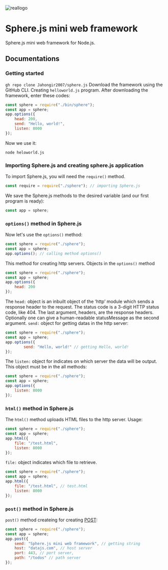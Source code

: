![reallogo](https://user-images.githubusercontent.com/69193276/117326569-36fb1f80-aeab-11eb-938f-c78a45ce0e62.png)
# Sphere.js mini web framework
Sphere.js mini web framework for Node.js.
## Documentations
### Getting started
`gh repo clone Jahongir2007/sphere.js` Download the framework using the GitHub CLI. Creating `helloworld.js` program. After downloading the framework, enter these codes:
```js
const sphere = require("./bin/sphere");
const app = sphere;
app.options({
    head: 200,
    send: "Hello, world!",
    listen: 8000
});
```
Now we use it:
```
node heloworld.js
```
### Importing Sphere.js and creating sphere.js application
To import Sphere.js, you will need the `require()` method.
```js
const require = require("./sphere"); // importing Sphere.js
```
We save the Sphere.js methods to the desired variable (and our first program is ready):
```js
const app = sphere;  
```
### `options()` method in Sphere.js
Now let's use the `options()` method:
```js
const sphere = require("./sphere");
const app = sphere;
app.options(); // calling method options()
```
This method for creating http servers. Objects in the `options()` method
```js
const sphere = require("./sphere");
const app = sphere;
app.options({
    head: 200
});
```
The `head:` object is an inbuilt object of the ‘http’ module which sends a response header to the request. The status code is a 3-digit HTTP status code, like 404. The last argument, headers, are the response headers. Optionally one can give a human-readable statusMessage as the second argument.
`send:` object for getting datas in the http server:
```js
const sphere = require("./sphere");
const app = sphere;
app.options({
        send: "Hello, world!" // getting Hello, world!
});
```
The `listen:` object for indicates on which server the data will be output. This object must be in the all methods:
```js
const sphere = require("./sphere");
const app = sphere;
app.options({
    listen: 8000
});
```
### `html()` method in Sphere.js
The `html()` method uploads HTML files to the http server. Usage:
```js
const sphere = require("./sphere");
const app = sphere;
app.html({
    file: "/test.html",
    listen: 8000
});
```
`file:` object indicates which file to retrieve.
```js
const sphere = require("./sphere");
const app = sphere;
app.html({
    file: "/test.html", // test.html
    listen: 8000
});
```
### `post()` method in Sphere.js
`post()` method createing for creating [POST](https://en.wikipedia.org/wiki/POST_(HTTP)):
```js
const sphere = require("./sphere");
const app = sphere;
app.post({
    send: "Sphere.js mini web framework", // getting string
    host: "datajs.com", // host server
    port: 443, // port server,
    path: "/todos" // path server
});
```
